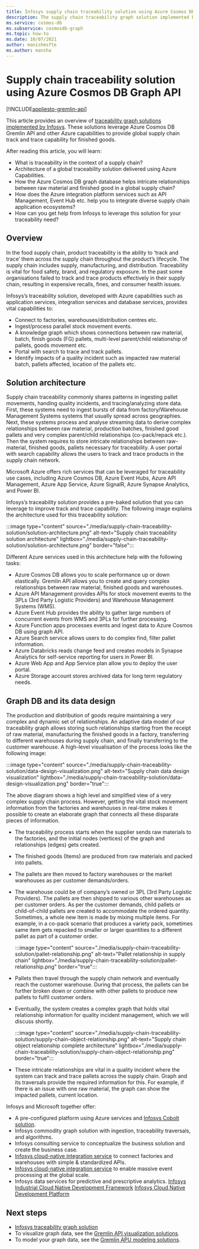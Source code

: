 ```yaml
---
title: Infosys supply chain traceability solution using Azure Cosmos DB Graph API
description: The supply chain traceability graph solution implemented by Infosys leverages the Azure Cosmos DB Gremlin API and other Azure services. It provides global supply chain track and trace capability for finished goods.
ms.service: cosmos-db
ms.subservice: cosmosdb-graph
ms.topic: how-to
ms.date: 10/07/2021
author: manishmsfte
ms.author: mansha
---
```


# Supply chain traceability solution using Azure Cosmos DB Graph API

[!INCLUDE[appliesto-gremlin-api](../includes/appliesto-gremlin-api.md)]

This article provides an overview of [traceability graph solutions implemented by Infosys](https://azuremarketplace.microsoft.com/marketplace/apps/infosysltd.infosys-traceability-knowledge-graph?tab=Overview). These solutions leverage Azure Cosmos DB Gremlin API and other Azure capabilities to provide global supply chain track and trace capability for finished goods.

After reading this article, you will learn:

* What is traceability in the context of a supply chain?
* Architecture of a global traceability solution delivered using Azure Capabilities.  
* How the Azure Cosmos DB graph database helps intricate relationships between raw material and finished good in a global supply chain?
* How does the Azure integration platform services such as API Management, Event Hub etc. help you to integrate diverse supply chain application ecosystems?
* How can you get help from Infosys to leverage this solution for your traceability need?

## Overview

In the food supply chain, product traceability is the ability to ‘track and trace’ them across the supply chain throughout the product’s lifecycle. The supply chain includes supply, manufacturing, and distribution. Traceability is vital for food safety, brand, and regulatory exposure. In the past some organisations failed to track and trace products effectively in their supply chain, resulting in expensive recalls, fines, and consumer health issues.

Infosys’s traceability solution, developed with Azure capabilities such as application services, integration services and database services, provides vital capabilities to:

* Connect to factories, warehouses/distribution centres etc.
* Ingest/process parallel stock movement events.
* A knowledge graph which shows connections between raw material, batch, finish goods (FG) pallets, multi-level parent/child relationship of pallets, goods movement etc.
* Portal with search to trace and track pallets.
* Identify impacts of a quality incident such as impacted raw material batch, pallets affected, location of the pallets etc.

## Solution architecture

Supply chain traceability commonly shares patterns in ingesting pallet movements, handing quality incidents, and tracing/analyzing store data. First, these systems need to ingest bursts of data from factory/Warehouse Management Systems systems that usually spread across geographies. Next, these systems process and analyse streaming data to derive complex relationships between raw material, production batches, finished good pallets and very complex parent/child relationships (co-pack/repack etc.). Then the system requires to store intricate relationships between raw-material, finished goods, pallets necessary for traceability. A user portal with search capability allows the users to track and trace products in the supply chain network.

Microsoft Azure offers rich services that can be leveraged for traceability use cases, including Azure Cosmos DB, Azure Event Hubs, Azure API Management, Azure App Service, Azure SignalR, Azure Synapse Analytics, and Power BI.

Infosys’s traceability solution provides a pre-baked solution that you can leverage to improve track and trace capability. The following image explains the architecture used for this traceability solution:

:::image type="content" source="./media/supply-chain-traceability-solution/solution-architecture.png" alt-text="Supply chain traceability solution architecture" lightbox="./media/supply-chain-traceability-solution/solution-architecture.png" border="false":::

Different Azure services used in this architecture help with the following tasks:

* Azure Cosmos DB allows you to scale performance up or down elastically. Gremlin API allows you to create and query complex relationships between raw material, finished goods and warehouses.
* Azure API Management provides APIs for stock movement events to the 3PLs (3rd Party Logistic Providers) and Warehouse Management Systems (WMS).  
* Azure Event Hub provides the ability to gather large numbers of concurrent events from WMS and 3PLs for further processing.
* Azure Function apps processes events and ingest data to Azure Cosmos DB using graph API.
* Azure Search service allows users to do complex find, filter pallet information.
* Azure Databricks reads change feed and creates models in Synapse Analytics for self-service reporting for users in Power BI.
* Azure Web App and App Service plan allow you to deploy the user portal.
* Azure Storage account stores archived data for long term regulatory needs.

## Graph DB and its data design

The production and distribution of goods require maintaining a very complex and dynamic set of relationships.  An adaptive data model of our traceability graph allows storing such relationships starting from the receipt of raw material, manufacturing the finished goods in a factory, transferring to different warehouses during supply chain, and finally transferring to the customer warehouse. A high-level visualisation of the process looks like the following image:

:::image type="content" source="./media/supply-chain-traceability-solution/data-design-visualization.png" alt-text="Supply chain data design visualization" lightbox="./media/supply-chain-traceability-solution/data-design-visualization.png" border="true":::

The above diagram shows a high level and simplified view of a very complex supply chain process. However, getting the vital stock movement information from the factories and warehouses in real-time makes it possible to create an elaborate graph that connects all these disparate pieces of information.

* The traceability process starts when the supplier sends raw materials to the factories, and the initial nodes (vertices) of the graph and relationships (edges) gets created.

* The finished goods (Items) are produced from raw materials and packed into pallets.

* The pallets are then moved to factory warehouses or the market warehouses as per customer demands/orders.

* The warehouse could be of company’s owned or 3PL (3rd Party Logistic Providers). The pallets are then shipped to various other warehouses as per customer orders. As per the customer demands, child pallets or child-of-child pallets are created to accommodate the ordered quantity. Sometimes, a whole new item is made by mixing multiple items. For example, in a co-pack scenario that produces a variety pack, sometimes same item gets repacked to smaller or larger quantities to a different pallet as part of a customer order.

  :::image type="content" source="./media/supply-chain-traceability-solution/pallet-relationship.png" alt-text="Pallet relationship in supply chain" lightbox="./media/supply-chain-traceability-solution/pallet-relationship.png" border="true":::

* Pallets then travel through the supply chain network and eventually reach the customer warehouse. During that process, the pallets can be further broken down or combine with other pallets to produce new pallets to fulfil customer orders.

* Eventually, the system creates a complex graph that holds vital relationship information for quality incident management, which we will discuss shortly.

  :::image type="content" source="./media/supply-chain-traceability-solution/supply-chain-object-relationship.png" alt-text="Supply chain object relationship complete architecture" lightbox="./media/supply-chain-traceability-solution/supply-chain-object-relationship.png" border="true":::

* These intricate relationships are vital in a quality incident where the system can track and trace pallets across the supply chain. Graph and its traversals provide the required information for this. For example, if there is an issue with one raw material, the graph can show the impacted pallets, current location.

Infosys and Microsoft together offer:

* A pre-configured platform using Azure services and [Infosys Cobolt solution](https://www.infosys.com/services/cloud-cobalt/).  
* Infosys commodity graph solution with ingestion, traceability traversals, and algorithms.
* Infosys consulting service to conceptualize the business solution and create the business case.
* [Infosys cloud-native integration service](https://azuremarketplace.microsoft.com/marketplace/apps/infosysltd.infosys-integrate-for-azure) to connect factories and warehouses with simple & standardized APIs.
* [Infosys cloud-native integration service](https://azuremarketplace.microsoft.com/en-in/marketplace/apps/infosysltd.infosys-integrate-for-azure) to enable massive event processing at the global scale.
* Infosys data services for predictive and prescriptive analytics.
[Infosys Industrial Cloud Native Development Framework](https://azuremarketplace.microsoft.com/en-in/marketplace/apps/infosysltd.infosys-industrializing-cloud-native-dev)
[Infosys Cloud Native Development Platform](https://www.infosys.com/services/open-source/offerings/cloud-native-development.html)

## Next steps

* [Infosys traceability graph solution](https://azuremarketplace.microsoft.com/marketplace/apps/infosysltd.infosys-traceability-knowledge-graph?tab=Overview)
* To visualize graph data, see the [Gremlin API visualization solutions](graph-visualization-partners.md).
* To model your graph data, see the [Gremlin APU modeling solutions](graph-modeling-tools.md).
